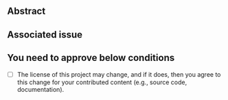 ## Abstract


## Associated issue


## You need to approve below conditions
- [ ] The license of this project may change, and if it does, then you agree to this change for your contributed content (e.g., source code, documentation).
